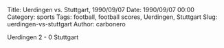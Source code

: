 Title: Uerdingen vs. Stuttgart, 1990/09/07
Date: 1990/09/07 00:00
Category: sports
Tags: football, football scores, Uerdingen, Stuttgart
Slug: uerdingen-vs-stuttgart
Author: carbonero


Uerdingen 2 - 0 Stuttgart
